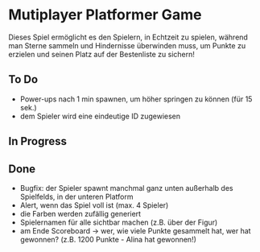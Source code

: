 # Mutiplayer Platformer Game
Dieses Spiel ermöglicht es den Spielern, in Echtzeit zu spielen, während man Sterne sammeln und Hindernisse überwinden muss, um Punkte zu erzielen und seinen Platz auf der Bestenliste zu sichern!

## To Do

- Power-ups nach 1 min spawnen, um höher springen zu können (für 15 sek.)
- dem Spieler wird eine eindeutige ID zugewiesen

## In Progress

## Done
- Bugfix: der Spieler spawnt manchmal ganz unten außerhalb des Spielfelds, in der unteren Platform
- Alert, wenn das Spiel voll ist (max. 4 Spieler)
- die Farben werden zufällig generiert
- Spielernamen für alle sichtbar machen (z.B. über der Figur)
- am Ende Scoreboard -> wer, wie viele Punkte gesammelt hat, wer hat gewonnen? (z.B. 1200 Punkte - Alina hat gewonnen!)
